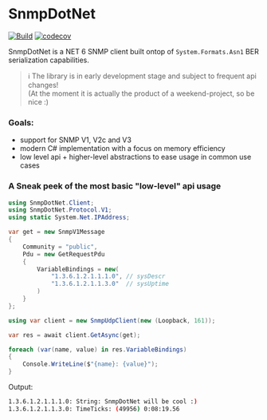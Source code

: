 # SnmpDotNet
[![Build](https://github.com/mvenditto/SnmpDotNet/actions/workflows/dotnet.yml/badge.svg)](https://github.com/mvenditto/SnmpDotNet/actions/workflows/dotnet.yml) [![codecov](https://codecov.io/gh/mvenditto/SnmpDotNet/branch/master/graph/badge.svg?token=P3JJTXWQ2V)](https://codecov.io/gh/mvenditto/SnmpDotNet)

SnmpDotNet is a NET 6 SNMP client built ontop of `System.Formats.Asn1` BER serialization capabilities.

> :information_source: The library is in early development stage and subject to frequent api changes! <br>
> (At the moment it is actually the product of a weekend-project, so be nice :)

### Goals:
  - support for SNMP V1, V2c and V3
  - modern C# implementation with a focus on memory efficiency
  - low level api + higher-level abstractions to ease usage in common use cases

### A Sneak peek of the most basic "low-level" api usage
```csharp
using SnmpDotNet.Client;
using SnmpDotNet.Protocol.V1;
using static System.Net.IPAddress;

var get = new SnmpV1Message
{
    Community = "public",
    Pdu = new GetRequestPdu
    {
        VariableBindings = new(
            "1.3.6.1.2.1.1.1.0", // sysDescr
            "1.3.6.1.2.1.1.3.0"  // sysUptime
        )
    }
};

using var client = new SnmpUdpClient(new (Loopback, 161));

var res = await client.GetAsync(get);

foreach (var(name, value) in res.VariableBindings)
{
    Console.WriteLine($"{name}: {value}");
}
```
Output:
```bash
1.3.6.1.2.1.1.1.0: String: SnmpDotNet will be cool :)
1.3.6.1.2.1.1.3.0: TimeTicks: (49956) 0:08:19.56
```
